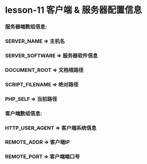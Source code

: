 # lesson-11 客户端 & 服务器配置信息
###  服务器端数组信息:
### 	SERVER_NAME => 主机名
### 	SERVER_SOFTWARE => 服务器软件信息
### 	DOCUMENT_ROOT => 文档根路径
### 	SCRIPT_FILENAME => 绝对路径
### 	PHP_SELF => 当前路径
	
###  客户端数组信息:
### 	HTTP_USER_AGENT => 客户端系统信息
### 	REMOTE_ADDR => 客户端IP
### 	REMOTE_PORT => 客户端端口号